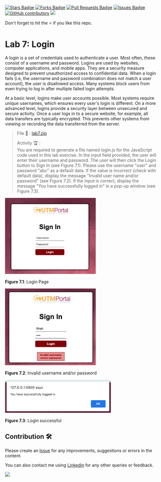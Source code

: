 <a href="https://github.com/drshahizan/learn-php/stargazers"><img src="https://img.shields.io/github/stars/drshahizan/learn-php" alt="Stars Badge"/></a>
<a href="https://github.com/drshahizan/learn-php/network/members"><img src="https://img.shields.io/github/forks/drshahizan/learn-php" alt="Forks Badge"/></a>
<a href="https://github.com/drshahizan/learn-php/pulls"><img src="https://img.shields.io/github/issues-pr/drshahizan/learn-php" alt="Pull Requests Badge"/></a>
<a href="https://github.com/drshahizan/learn-php/issues"><img src="https://img.shields.io/github/issues/drshahizan/learn-php" alt="Issues Badge"/></a>
<a href="https://github.com/drshahizan/learn-php/graphs/contributors"><img alt="GitHub contributors" src="https://img.shields.io/github/contributors/drshahizan/learn-php?color=2b9348"></a>
![](https://visitor-badge.glitch.me/badge?page_id=drshahizan/learn-php)

Don't forget to hit the :star: if you like this repo.

# Lab 7: Login

A login is a set of credentials used to authenticate a user. Most often, these consist of a username and password. Logins are used by websites, computer applications, and mobile apps. They are a security measure designed to prevent unauthorized access to confidential data. When a login fails (i.e, the username and password combination does not match a user account), the user is disallowed access. Many systems block users from even trying to log in after multiple failed login attempts.

At a basic level, logins make user accounts possible. Most systems require unique usernames, which ensures every user's login is different. On a more advanced level, logins provide a security layer between unsecured and secure activity. Once a user logs in to a secure website, for example, all data transfers are typically encrypted. This prevents other systems from viewing or recording the data transferred from the server.

> File 📁 : [lab7.zip](./download/lab7.zip?raw=true)
> 
> Activity 🏆 :<br>
>You are required to generate a file named login.js for the JavaScript code used in this lab exercise. In the input field provided, the user will enter their username and password. The user will then click the Login button to Sign In (see Figure 7.1). Please use the username "user" and password "abc" as a default data. If the value is incorrect (check with default data), display the message "Invalid user name and/or password" (see Figure 7.2). If the input is correct, display the message "You have successfully logged in" in a pop-up window (see Figure 7.3).
> 

<img src="./download/l7int-a.png" width="300" />

**Figure 7.1**: Login Page

<img src="./download/l7int-b.png" width="300" />

**Figure 7.2**: Invalid username and/or password

<img src="./download/l7int-c.png" width="350" />

**Figure 7.3**: Login successful

## Contribution 🛠️
Please create an [Issue](https://github.com/drshahizan/learn-php/issues) for any improvements, suggestions or errors in the content.

You can also contact me using [Linkedin](https://www.linkedin.com/in/drshahizan/) for any other queries or feedback.

![](https://visitor-badge.glitch.me/badge?page_id=drshahizan)
